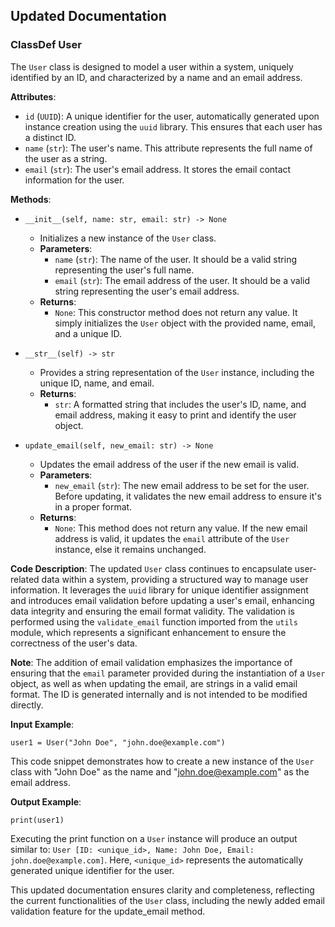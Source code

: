 ## Updated Documentation

### ClassDef User

The `User` class is designed to model a user within a system, uniquely identified by an ID, and characterized by a name and an email address.

**Attributes**:

- `id` (`UUID`): A unique identifier for the user, automatically generated upon instance creation using the `uuid` library. This ensures that each user has a distinct ID.
- `name` (`str`): The user's name. This attribute represents the full name of the user as a string.
- `email` (`str`): The user's email address. It stores the email contact information for the user.

**Methods**:

- `__init__(self, name: str, email: str) -> None`
    - Initializes a new instance of the `User` class.
    - **Parameters**:
        - `name` (`str`): The name of the user. It should be a valid string representing the user's full name.
        - `email` (`str`): The email address of the user. It should be a valid string representing the user's email address.
    - **Returns**:
        - `None`: This constructor method does not return any value. It simply initializes the `User` object with the provided name, email, and a unique ID.

- `__str__(self) -> str`
    - Provides a string representation of the `User` instance, including the unique ID, name, and email.
    - **Returns**:
        - `str`: A formatted string that includes the user's ID, name, and email address, making it easy to print and identify the user object.

- `update_email(self, new_email: str) -> None`
    - Updates the email address of the user if the new email is valid.
    - **Parameters**:
        - `new_email` (`str`): The new email address to be set for the user. Before updating, it validates the new email address to ensure it's in a proper format.
    - **Returns**:
        - `None`: This method does not return any value. If the new email address is valid, it updates the `email` attribute of the `User` instance, else it remains unchanged.

**Code Description**: The updated `User` class continues to encapsulate user-related data within a system, providing a structured way to manage user information. It leverages the `uuid` library for unique identifier assignment and introduces email validation before updating a user's email, enhancing data integrity and ensuring the email format validity. The validation is performed using the `validate_email` function imported from the `utils` module, which represents a significant enhancement to ensure the correctness of the user's data.

**Note**: The addition of email validation emphasizes the importance of ensuring that the `email` parameter provided during the instantiation of a `User` object, as well as when updating the email, are strings in a valid email format. The ID is generated internally and is not intended to be modified directly.

**Input Example**: 

```
user1 = User("John Doe", "john.doe@example.com")
```
This code snippet demonstrates how to create a new instance of the `User` class with "John Doe" as the name and "john.doe@example.com" as the email address.

**Output Example**:

```
print(user1)
```
Executing the print function on a `User` instance will produce an output similar to: `User [ID: <unique_id>, Name: John Doe, Email: john.doe@example.com]`. Here, `<unique_id>` represents the automatically generated unique identifier for the user.

This updated documentation ensures clarity and completeness, reflecting the current functionalities of the `User` class, including the newly added email validation feature for the update_email method.